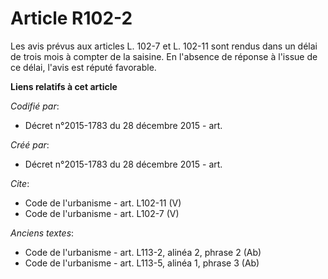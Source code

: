 # Article R102-2

Les avis prévus aux articles L. 102-7 et L. 102-11 sont rendus dans un délai de trois mois à compter de la saisine. En
l'absence de réponse à l'issue de ce délai, l'avis est réputé favorable.

**Liens relatifs à cet article**

_Codifié par_:

  - Décret n°2015-1783 du 28 décembre 2015 - art.

_Créé par_:

  - Décret n°2015-1783 du 28 décembre 2015 - art.

_Cite_:

  - Code de l'urbanisme - art. L102-11 (V)
  - Code de l'urbanisme - art. L102-7 (V)

_Anciens textes_:

  - Code de l'urbanisme - art. L113-2, alinéa 2, phrase 2 (Ab)
  - Code de l'urbanisme - art. L113-5, alinéa 1, phrase 3 (Ab)
